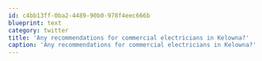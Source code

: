 ```yaml
---
id: c4bb13ff-0ba2-4489-90b0-978f4eec666b
blueprint: text
category: twitter
title: 'Any recommendations for commercial electricians in Kelowna?'
caption: 'Any recommendations for commercial electricians in Kelowna?'
---
```

